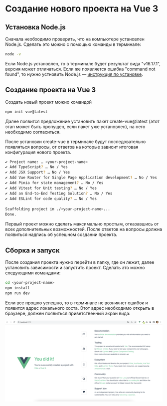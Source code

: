 # Создание нового проекта на Vue 3

## Установка Node.js

Сначала необходимо проверить, что на компьютере установлен Node.js. Сделать это можно с помощью команды в терминале:

```bash
node -v
```

Если Node.js установлен, то в терминале будет результат вида "v16.17.1", версия может отличаться. Если же появляется ошибка "command not found", то нужно устновить Node.js — [инструкция по установке](https://github.com/Hexlet/ru-instructions/blob/main/nodejs.md).

## Создание проекта на Vue 3

Создать новый проект можно командой

```bash
npm init vue@latest
```

Далее появится предложение установить пакет create-vue@latest (этот этап может быть пропущен, если пакет уже установлен), на него необходимо согласиться.

После установки create-vue в терминале будут последовательно появляться вопросы, от ответов на которые зависит итоговая конфигурация нового проекта.

```bash
✔ Project name: … <your-project-name>
✔ Add TypeScript? … No / Yes
✔ Add JSX Support? … No / Yes
✔ Add Vue Router for Single Page Application development? … No / Yes
✔ Add Pinia for state management? … No / Yes
✔ Add Vitest for Unit testing? … No / Yes
✔ Add an End-to-End Testing Solution? … No / Yes
✔ Add ESLint for code quality? … No / Yes

Scaffolding project in ./<your-project-name>...
Done.
```

Первый проект можно сделать максимально простым, отказавшись от всех дополнительных возможностей. После ответов на вопросы должна появиться надпись об успешном создании проекта.

## Сборка и запуск

После создания проекта нужно перейти в папку, где он лежит, далее установить зависимости и запустить проект. Сделать это можно следующими командами:

```bash
cd <your-project-name>
npm install
npm run dev
```

Если все прошло успешно, то в терминале не возникнет ошибок и появится адрес локального хоста. Этот адрес необходимо открыть в браузере, должен появиться приветственный экран вида:

![Приветственный экран созданного проекта](./assets/vue/welcome-screen.png)
```
